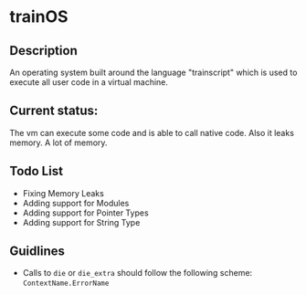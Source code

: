 # trainOS

## Description
An operating system built around the language "trainscript"
which is used to execute all user code in a virtual machine.

## Current status:
The vm can execute some code and is able to call native code.
Also it leaks memory. A lot of memory.

## Todo List
- Fixing Memory Leaks
- Adding support for Modules
- Adding support for Pointer Types
- Adding support for String Type

## Guidlines
- Calls to `die` or `die_extra` should follow the following scheme: `ContextName.ErrorName`
